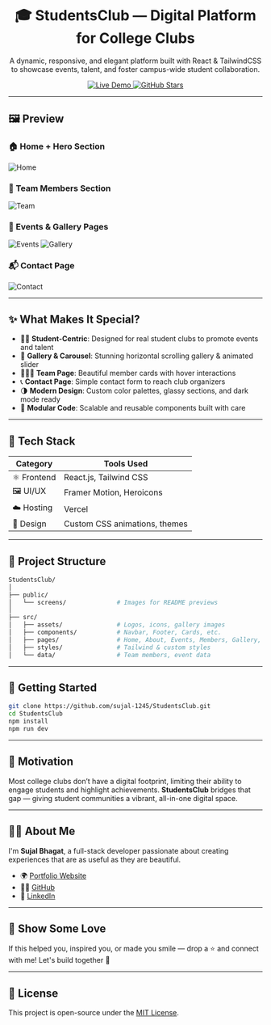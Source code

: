 <h1 align="center">🎓 StudentsClub — Digital Platform for College Clubs</h1>
<p align="center">
  A dynamic, responsive, and elegant platform built with React & TailwindCSS to showcase events, talent, and foster campus-wide student collaboration.
</p>

<p align="center">
  <a href="[https://studentsclub.vercel.app](https://students-club-nine.vercel.app/)" target="_blank">
    <img src="https://img.shields.io/badge/Live-Demo-00b894?style=for-the-badge&logo=vercel&logoColor=white" alt="Live Demo" />
  </a>
  <a href="https://github.com/sujal-1245/StudentsClub" target="_blank">
    <img src="https://img.shields.io/github/stars/sujal-1245/StudentsClub?style=for-the-badge&logo=github" alt="GitHub Stars" />
  </a>
</p>

---

## 🖼️ Preview

### 🏠 Home + Hero Section

![Home](./public/screens/home.jpg)

### 👥 Team Members Section

![Team](./public/screens/members.jpg)

### 🎉 Events & Gallery Pages

![Events](./public/screens/events.jpg)
![Gallery](./public/screens/gallery.jpg)

### 📬 Contact Page

![Contact](./public/screens/contact.jpg)

---

## ✨ What Makes It Special?

* 🧑‍🎓 **Student-Centric**: Designed for real student clubs to promote events and talent
* 🌆 **Gallery & Carousel**: Stunning horizontal scrolling gallery & animated slider
* 🧑‍🤝‍🧑 **Team Page**: Beautiful member cards with hover interactions
* 📞 **Contact Page**: Simple contact form to reach club organizers
* 🌗 **Modern Design**: Custom color palettes, glassy sections, and dark mode ready
* 🧩 **Modular Code**: Scalable and reusable components built with care

---

## 🧱 Tech Stack

| Category    | Tools Used                    |
| ----------- | ----------------------------- |
| ⚛️ Frontend | React.js, Tailwind CSS        |
| 🖼️ UI/UX   | Framer Motion, Heroicons      |
| ☁️ Hosting  | Vercel                        |
| 🎨 Design   | Custom CSS animations, themes |

---

## 📁 Project Structure

```bash
StudentsClub/
│
├── public/
│   └── screens/              # Images for README previews
│
├── src/
│   ├── assets/               # Logos, icons, gallery images
│   ├── components/           # Navbar, Footer, Cards, etc.
│   ├── pages/                # Home, About, Events, Members, Gallery, Contact
│   ├── styles/               # Tailwind & custom styles
│   └── data/                 # Team members, event data
```

---

## 🚀 Getting Started

```bash
git clone https://github.com/sujal-1245/StudentsClub.git
cd StudentsClub
npm install
npm run dev
```

---

## 🌟 Motivation

Most college clubs don’t have a digital footprint, limiting their ability to engage students and highlight achievements.
**StudentsClub** bridges that gap — giving student communities a vibrant, all-in-one digital space.

---

## 🙋‍♂️ About Me

I'm **Sujal Bhagat**, a full-stack developer passionate about creating experiences that are as useful as they are beautiful.

* 🌍 [Portfolio Website](https://sujal-bhagat.vercel.app)
* 🧑‍💻 [GitHub](https://github.com/sujal-1245)
* 💼 [LinkedIn](https://linkedin.com/in/sujal-bhagat-sdb1245)

---

## 🫶 Show Some Love

If this helped you, inspired you, or made you smile — drop a ⭐️ and connect with me! Let's build together 🚀

---

## 📜 License

This project is open-source under the [MIT License](LICENSE).

